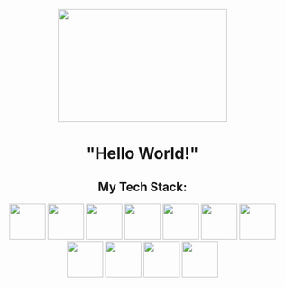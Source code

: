 <p align="center">
  <img width="300" height="200" src="https://media2.giphy.com/media/v1.Y2lkPTc5MGI3NjExNmR3ZzRyeGxjZWhqNmVuODd3bDNrZnE3dW14Njk2NzlhaTRmeDF0NCZlcD12MV9pbnRlcm5hbF9naWZfYnlfaWQmY3Q9Zw/Wj7lNjMNDxSmc/giphy.gif">
</p>
<h1 align="center"> "Hello World!" </h1>



<h2 align="center"> My Tech Stack: </h2>
<p align="center"><img src="https://cdn.jsdelivr.net/gh/devicons/devicon@latest/icons/java/java-original-wordmark.svg" style="height: 4rem"/>
            <img src="https://cdn.jsdelivr.net/gh/devicons/devicon@latest/icons/javascript/javascript-plain.svg" style="height: 4rem"/>     
            <img src="https://cdn.jsdelivr.net/gh/devicons/devicon@latest/icons/spring/spring-original-wordmark.svg" style="height: 4rem"/>
            <img src="https://cdn.jsdelivr.net/gh/devicons/devicon@latest/icons/hibernate/hibernate-plain-wordmark.svg" style="height: 4rem"/>
            <img src="https://cdn.jsdelivr.net/gh/devicons/devicon@latest/icons/junit/junit-plain-wordmark.svg" style="height: 4rem"/>
            <img src="https://cdn.jsdelivr.net/gh/devicons/devicon@latest/icons/html5/html5-plain-wordmark.svg" style="height: 4rem"/>
            <img src="https://cdn.jsdelivr.net/gh/devicons/devicon@latest/icons/css3/css3-plain-wordmark.svg" style="height: 4rem"/>
            <img src="https://cdn.jsdelivr.net/gh/devicons/devicon@latest/icons/postgresql/postgresql-plain-wordmark.svg" style="height: 4rem"/>
            <img src="https://cdn.jsdelivr.net/gh/devicons/devicon@latest/icons/tomcat/tomcat-line-wordmark.svg" style="height: 4rem"/>
            <img src="https://cdn.jsdelivr.net/gh/devicons/devicon@latest/icons/git/git-plain-wordmark.svg" style="height: 4rem"/>
            <img src="https://cdn.jsdelivr.net/gh/devicons/devicon@latest/icons/maven/maven-plain-wordmark.svg" style="height: 4rem"/>
</p>
          

<!--
## Hi there 👋


**Di2Wag/Di2Wag** is a ✨ _special_ ✨ repository because its `README.md` (this file) appears on your GitHub profile.

Here are some ideas to get you started:

- 🔭 I’m currently working on ...
- 🌱 I’m currently learning ...
- 👯 I’m looking to collaborate on ...
- 🤔 I’m looking for help with ...
- 💬 Ask me about ...
- 📫 How to reach me: ...
- 😄 Pronouns: ...
- ⚡ Fun fact: ...
-->
